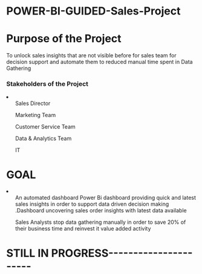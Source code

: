 # POWER-BI-GUIDED-Sales-Project

<h1>Purpose of the Project</h1>

<p>
To unlock sales insights that are not visible before for sales team for decision support and 
automate them to reduced manual time spent in Data Gathering</p>

<h3>Stakeholders of the Project</h3>

<li>
  <ol>Sales Director</ol>
  <ol>Marketing Team</ol>
  <ol>Customer Service Team</ol>
  <ol>Data & Analytics Team</ol>
  <ol>IT</ol>
</li>

<h1>GOAL</h1>
<li>
  <ol>An automated dashboard Power Bi dashboard providing quick and latest
sales insights in order to support data driven decision making
.Dashboard uncovering sales order insights with latest data available</ol>
  <ol>Sales Analysts stop data gathering manually in order to save 20% of their
 business time and reinvest it value added activity</ol>
</li>

<h1>STILL IN PROGRESS----------------------</h1>

